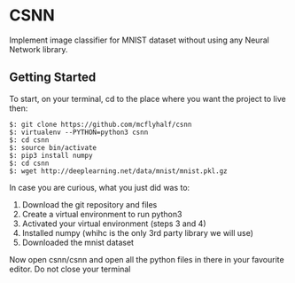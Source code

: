 # CSNN

Implement image classifier for MNIST dataset without using any Neural Network library.

## Getting Started

To start, on your terminal, cd to the place where you want the project to live then:
```
$: git clone https://github.com/mcflyhalf/csnn
$: virtualenv --PYTHON=python3 csnn
$: cd csnn
$: source bin/activate
$: pip3 install numpy
$: cd csnn
$: wget http://deeplearning.net/data/mnist/mnist.pkl.gz
```
In case you are curious, what you just did was to:
1. Download the git repository and files
1. Create a virtual environment to run python3
1. Activated your virtual environment (steps 3 and 4)
1. Installed numpy (whihc is the only 3rd party library we will use)
1. Downloaded the mnist dataset

Now open csnn/csnn and open all the python files in there in your favourite editor. Do not close your terminal
